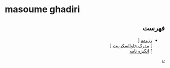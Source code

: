 # masoume ghadiri
<div dir="rtl">

## فهرست
- [رزومه](https://96masoumehghadiri.github.io/masoumehghadiri.github.io/)
[<br/>]
  [مدرک جاوااسکریپت](https://github.com/96masoumehghadiri/PNU_3991_AR/blob/gh-pages/js-sololearn.jpg)
[<br/>]
  [انگیزه نامه](https://github.com/96masoumehghadiri/SOP/blob/gh-pages/Sample-SOP-Computer-Science-Engineering-www.apply-tehran.com_.pdf)
<a name="Assessment"></a>

[<kbd>↩</kbd>](#TOC)


